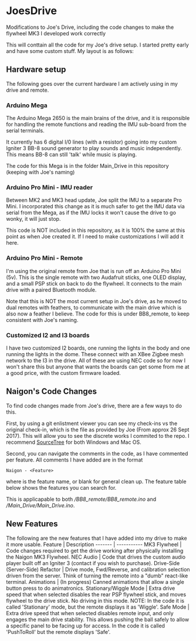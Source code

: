 # JoesDrive
Modifications to Joe's Drive, including the code changes to make the flywheel MK3 I developed work correctly

This will conttain all the code for my Joe's drive setup. I started pretty early and have some custom stuff. My layout is as follows:

## Hardware setup
The following goes over the current hardware I am actively using in my drive and remote.

### Arduino Mega
The Arduino Mega 2650 is the main brains of the drive, and it is responsible for handling the remote functions and reading the IMU sub-board from the serial terminals.

It currently has 6 digital I/0 lines (with a resistor) going into my custom Igniter 3 BB-8 sound generator to play sounds and music independently. This means BB-8 can still 'talk' while music is playing.

The code for this Mega is in the folder Main_Drive in this repository (keeping with Joe's naming)

### Arduino Pro Mini - IMU reader
Between MK2 and MK3 head update, Joe split the IMU to a separate Pro Mini. I incorporated this change as it is much safer to get the IMU data via serial from the Mega, as if the IMU locks it won't cause the drive to go wonky, it will just stop.

This code is NOT included in this repository, as it is 100% the same at this point as when Joe created it. If I need to make customizations I will add it here.

### Arduino Pro Mini - Remote
I'm using the original remote from Joe that is run off an Arduino Pro Mini (5v). This is the single remote with two Audafruit sticks, one OLED display, and a small PSP stick on back to do the flywheel. It connects to the main drive with a paired Bluetooth module.

Note that this is NOT the most current setup in Joe's drive, as he moved to dual remotes with feathers, to communicate with the main drive which is also now a feather I believe.
The code for this is under BB8_remote, to keep consistent with Joe's naming.

### Customized I2 and I3 boards
I have two customized I2 boards, one running the lights in the body and one running the lights in the dome. These connect with an XBee Zigbee mesh network to the I3 in the drive. All of these are using NEC code so for now I won't share this but anyone that wants the boards can get some from me at a good price, with the custom firmware loaded.

## Naigon's Code Changes
To find code changes made from Joe's drive, there are a few ways to do this.

First, by using a git enlistment viewer you can see my check-ins vs the original check-in, which is the file as provided by Joe (From approx 26 Sept 2017). This will allow you to see the discrete works I commited to the repo. I recommend [SourceTree](https://www.sourcetreeapp.com/) for both Windows and Mac OS.

Second, you can navigate the comments in the code, as I have commented per feature. All comments I have added are in the format

`Naigon - <Feature>`

where <Feature> is the feature name, or blank for general clean up. The feature table below shows the features you can search for.

This is applicapable to both */BB8_remote/BB8_remote.ino* and */Main_Drive/Main_Drive.ino*.

## New Features
The following are the new features that I have added into my drive to make it more usable.
Feature | Description
------- | -----------
MK3 Flywheel | Code changes required to get the drive working after physically installing the Naigon MK3 Flywheel.
NEC Audio | Code that drives the custom audio player built off an Igniter 3 (contact if you wish to purchase).
Drive-Side (Server-Side) Refactor | Drive mode, Fwd/Reverse, and calibration selection driven from the server. Think of turning the remote into a "dumb" react-like terminal.
Animations | (In progress) Canned animations that allow a single button press to do animatronics.
Stationary/Wiggle Mode | Extra drive speed that when selected disables the rear PSP flywheel stick, and moves flywheel to the drive stick. No driving in this mode. NOTE: In the code it is called 'Stationary' mode, but the remote displays it as 'Wiggle'.
Safe Mode | Extra drive speed that when selected disables remote input, and only engages the main drive stability. This allows pushing the ball safely to allow a specific panel to be facing up for access. In the code it is called 'PushToRoll' but the remote displays 'Safe'.
